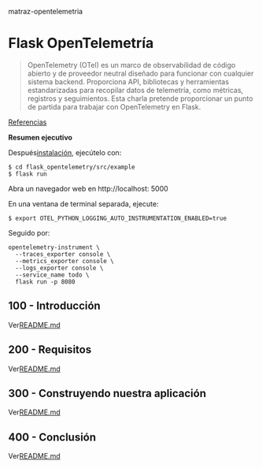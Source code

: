 matraz-opentelemetria

# Flask OpenTelemetría

> OpenTelemetry (OTel) es un marco de observabilidad de código abierto y de proveedor neutral diseñado para funcionar con cualquier sistema backend. Proporciona API, bibliotecas y herramientas estandarizadas para recopilar datos de telemetría, como métricas, registros y seguimientos. Esta charla pretende proporcionar un punto de partida para trabajar con OpenTelemetry en Flask.

[Referencias](./REFERENCES.md)

**Resumen ejecutivo**

Después[instalación](./300/100/README.md), ejecútelo con:

    $ cd flask_opentelemetry/src/example
    $ flask run

Abra un navegador web en http&#x3A;//localhost: 5000

En una ventana de terminal separada, ejecute:

    $ export OTEL_PYTHON_LOGGING_AUTO_INSTRUMENTATION_ENABLED=true

Seguido por:

    opentelemetry-instrument \
      --traces_exporter console \
      --metrics_exporter console \
      --logs_exporter console \
      --service_name todo \
      flask run -p 8080

## 100 - Introducción

Ver[README.md](./100/README.md)

## 200 - Requisitos

Ver[README.md](./200/README.md)

## 300 - Construyendo nuestra aplicación

Ver[README.md](./300/README.md)

## 400 - Conclusión

Ver[README.md](./400/README.md)
